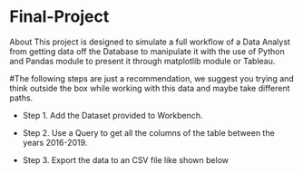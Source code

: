 # Final-Project
About This project is designed to simulate a full workflow of a Data Analyst from getting data off the Database to manipulate it with the use of Python and Pandas module to present it through matplotlib module or Tableau.

#The following steps are just a recommendation, we suggest you trying and think outside the box while working with this data and maybe take different paths.

+ Step 1.
Add the Dataset provided to Workbench.

+ Step 2.
Use a Query to get all the columns of the table between the years 2016-2019.

+ Step 3.
Export the data to an CSV file like shown below
